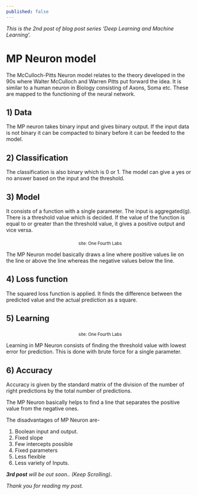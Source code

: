 ```yaml
---
published: false
---
```

*This is the 2nd post of blog post series ‘Deep Learning and Machine Learning’.*

# MP Neuron model

The McCulloch-Pitts Neuron model relates to the theory developed in the 90s where Walter McCulloch and Warren Pitts put forward the idea. It is similar to a human neuron in Biology consisting of Axons, Soma etc. These are mapped to the functioning of the neural network.

## 1) Data

The MP neuron takes binary input and gives binary output. If the input data is not binary it can be compacted to binary before it can be feeded to the model.

## 2) Classification

The classification is also binary which is 0 or 1. The model can give a yes or no answer based on the input and the threshold.

## 3) Model

It consists of a function with a single parameter. The input is aggregated(g). There is a threshold value which is decided. If the value of the function is equal to or greater than the threshold value, it gives a positive output and vice versa.

<center>
<img src="{{site.baseurl}}/assets/images/model.png" alt="">
<sub>site: One Fourth Labs</sub>
</center>

The MP Neuron model basically draws a line where positive values lie on the line or above the line whereas the negative values below the line.

## 4) Loss function

The squared loss function is applied. It finds the difference between the predicted value and the actual prediction as a square.

## 5) Learning

<center>
<img src="{{site.baseurl}}/assets/images/learn.png" alt="">
<sub>site: One Fourth Labs</sub>
</center>

Learning in MP Neuron consists of finding the threshold value with lowest error for prediction. This is done with brute force for a single parameter.

## 6) Accuracy

Accuracy is given by the standard matrix of the division of the number of right predictions by the total number of predictions.

The MP Neuron basically helps to find a line that separates the positive value from the negative ones.

The disadvantages of MP Neuron are-

1. Boolean input and output.
2. Fixed slope
3. Few intercepts possible
4. Fixed parameters
5. Less flexible
6. Less variety of Inputs.

_**3rd post** will be out soon.._ *(Keep Scrolling)*.

_Thank you for reading my post._
